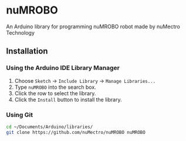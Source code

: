 # nuMROBO
An Arduino library for programming nuMROBO robot made by nuMectro Technology

## Installation

### Using the Arduino IDE Library Manager

1. Choose `Sketch` -> `Include Library` -> `Manage Libraries...`
2. Type `nuMROBO` into the search box.
3. Click the row to select the library.
4. Click the `Install` button to install the library.

### Using Git

```sh
cd ~/Documents/Arduino/libraries/
git clone https://github.com/nuMectro/nuMROBO nuMROBO
```


